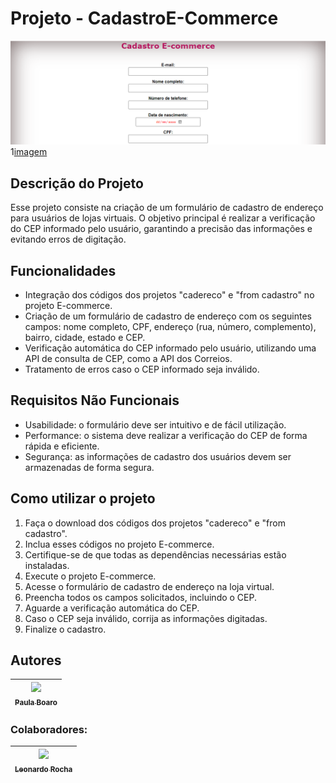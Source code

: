 

# Projeto - CadastroE-Commerce
![imagem](img/img1.png)
1[imagem](img/img.2.png)

## Descrição do Projeto
Esse projeto consiste na criação de um formulário de cadastro de endereço para usuários de lojas virtuais. O objetivo principal é realizar a verificação do CEP informado pelo usuário, garantindo a precisão das informações e evitando erros de digitação.

## Funcionalidades
- Integração dos códigos dos projetos "cadereco" e "from cadastro" no projeto E-commerce.
- Criação de um formulário de cadastro de endereço com os seguintes campos: nome completo, CPF, endereço (rua, número, complemento), bairro, cidade, estado e CEP.
- Verificação automática do CEP informado pelo usuário, utilizando uma API de consulta de CEP, como a API dos Correios.
- Tratamento de erros caso o CEP informado seja inválido.

## Requisitos Não Funcionais
- Usabilidade: o formulário deve ser intuitivo e de fácil utilização.
- Performance: o sistema deve realizar a verificação do CEP de forma rápida e eficiente.
- Segurança: as informações de cadastro dos usuários devem ser armazenadas de forma segura.

## Como utilizar o projeto
1. Faça o download dos códigos dos projetos "cadereco" e "from cadastro".
2. Inclua esses códigos no projeto E-commerce.
3. Certifique-se de que todas as dependências necessárias estão instaladas.
4. Execute o projeto E-commerce.
5. Acesse o formulário de cadastro de endereço na loja virtual.
6. Preencha todos os campos solicitados, incluindo o CEP.
7. Aguarde a verificação automática do CEP.
8. Caso o CEP seja inválido, corrija as informações digitadas.
9. Finalize o cadastro.

## Autores
| [<img loading="lazy" src="https://user-images.githubusercontent.com/127847275/272244520-740a7042-aefd-42c6-ad38-536121527e4b.png" width=95><br><sub>Paula Boaro</sub>](https://github.com/paulaboaroo0103) 
| :---: |

### Colaboradores:
|  [<img loading="lazy" src="https://user-images.githubusercontent.com/86802310/268408790-48baaee3-ce37-4ad6-9348-ecb738990343.png" width=95><br><sub>Leonardo Rocha </sub>](https://github.com/leonardorochamarista)
| :---: |
